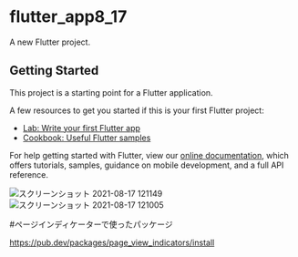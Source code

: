 # flutter_app8_17

A new Flutter project.

## Getting Started

This project is a starting point for a Flutter application.

A few resources to get you started if this is your first Flutter project:

- [Lab: Write your first Flutter app](https://flutter.dev/docs/get-started/codelab)
- [Cookbook: Useful Flutter samples](https://flutter.dev/docs/cookbook)

For help getting started with Flutter, view our
[online documentation](https://flutter.dev/docs), which offers tutorials,
samples, guidance on mobile development, and a full API reference.

![スクリーンショット 2021-08-17 121149](https://user-images.githubusercontent.com/85275288/129657901-89f0a4f4-9d2a-4fcf-8697-473665b7abcd.png)
![スクリーンショット 2021-08-17 121005](https://user-images.githubusercontent.com/85275288/129657915-fc7b0301-3334-46ad-bc53-d8aa324e380c.png)

#ページインディケーターで使ったパッケージ

https://pub.dev/packages/page_view_indicators/install
